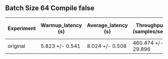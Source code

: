 ## Batch Size 64 Compile false

| Experiment | Warmup_latency (s) | Average_latency (s) | Throughput (samples/sec) | GPU Utilization (%) |
| ---------- | ------------------ | ------------------- | ------------------------ | ------------------- |
| original | 5.823 +/- 0.541 | 8.024 +/- 0.508 | 460.474 +/- 29.896 | 47.112 +/- 6.576 |
